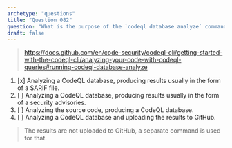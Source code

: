 ```yaml
---
archetype: "questions"
title: "Question 082"
question: "What is the purpose of the `codeql database analyze` command in CodeQL CLI?"
draft: false
---
```



> https://docs.github.com/en/code-security/codeql-cli/getting-started-with-the-codeql-cli/analyzing-your-code-with-codeql-queries#running-codeql-database-analyze
1. [x] Analyzing a CodeQL database, producing results usually in the form of a SARIF file.
1. [ ] Analyzing a CodeQL database, producing results usually in the form of a security advisories.
1. [ ] Analyzing the source code, producing a CodeQL database.
1. [ ] Analyzing a CodeQL database and uploading the results to GitHub.
> The results are not uploaded to GitHub, a separate command is used for that.
